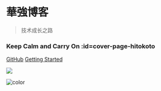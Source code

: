 # 華強博客

> 技术成长之路

### Keep Calm and Carry On :id=cover-page-hitokoto

[GitHub](https://github.com/WarnerYang)
[Getting Started](#main)

<!-- 背景图片 -->
![](http://cn.bing.com/th?id=OHR.WhoopingCranes_ZH-CN1637048842_1920x1080.jpg&rf=LaDigue_1920x1080.jpg&pid=hp)

<!-- 背景色 -->
![color](#f0f0f0)
